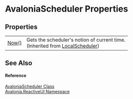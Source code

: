 # AvaloniaScheduler Properties




## Properties
<table>
<tr>
<td><a href="https://learn.microsoft.com/dotnet/api/system.reactive.concurrency.localscheduler.now" target="_blank" rel="noopener noreferrer">Now()</a></td>
<td>Gets the scheduler's notion of current time.<br />(Inherited from <a href="https://learn.microsoft.com/dotnet/api/system.reactive.concurrency.localscheduler" target="_blank" rel="noopener noreferrer">LocalScheduler</a>)</td>
</tr>
</table>

## See Also


#### Reference
<a href="T_Avalonia_ReactiveUI_AvaloniaScheduler">AvaloniaScheduler Class</a>  
<a href="N_Avalonia_ReactiveUI">Avalonia.ReactiveUI Namespace</a>  
